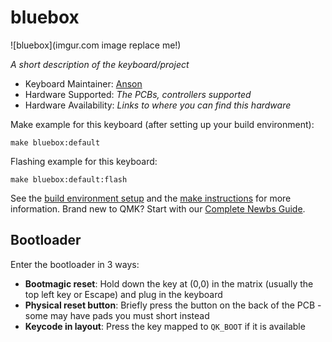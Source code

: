 # bluebox

![bluebox](imgur.com image replace me!)

*A short description of the keyboard/project*

* Keyboard Maintainer: [Anson](https://github.com/Z_Ninja_Monkey)
* Hardware Supported: *The PCBs, controllers supported*
* Hardware Availability: *Links to where you can find this hardware*

Make example for this keyboard (after setting up your build environment):

    make bluebox:default

Flashing example for this keyboard:

    make bluebox:default:flash

See the [build environment setup](https://docs.qmk.fm/#/getting_started_build_tools) and the [make instructions](https://docs.qmk.fm/#/getting_started_make_guide) for more information. Brand new to QMK? Start with our [Complete Newbs Guide](https://docs.qmk.fm/#/newbs).

## Bootloader

Enter the bootloader in 3 ways:

* **Bootmagic reset**: Hold down the key at (0,0) in the matrix (usually the top left key or Escape) and plug in the keyboard
* **Physical reset button**: Briefly press the button on the back of the PCB - some may have pads you must short instead
* **Keycode in layout**: Press the key mapped to `QK_BOOT` if it is available

